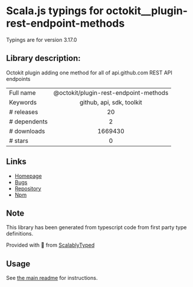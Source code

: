 
# Scala.js typings for octokit__plugin-rest-endpoint-methods

Typings are for version 3.17.0

## Library description:
Octokit plugin adding one method for all of api.github.com REST API endpoints

|                    |                 |
| ------------------ | :-------------: |
| Full name          | @octokit/plugin-rest-endpoint-methods |
| Keywords           | github, api, sdk, toolkit |
| # releases         | 20 |
| # dependents       | 2 |
| # downloads        | 1669430 |
| # stars            | 0 |

## Links
- [Homepage](https://github.com/octokit/plugin-rest-endpoint-methods.js#readme)
- [Bugs](https://github.com/octokit/plugin-rest-endpoint-methods.js/issues)
- [Repository](https://github.com/octokit/plugin-rest-endpoint-methods.js)
- [Npm](https://www.npmjs.com/package/%40octokit%2Fplugin-rest-endpoint-methods)
    


## Note
This library has been generated from typescript code from first party type definitions.

Provided with :purple_heart: from [ScalablyTyped](https://github.com/oyvindberg/ScalablyTyped)

## Usage
See [the main readme](../../readme.md) for instructions.


